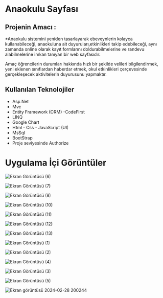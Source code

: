
# Anaokulu Sayfası 

## Projenin Amacı :

*Anaokulu sistemini yeniden tasarlayarak ebeveynlerin  kolayca kullanabileceği, anaokuluna ait duyuruları,etkinlikleri takip edebileceği, aynı zamanda online olarak kayıt formlarını doldurabilmelerine ve randevu alabilmelerine imkan tanıyan bir web sayfasıdır.

Amaç öğrencilerin durumları hakkında hızlı bir şekilde velileri bilgilendirmek, yeni eklenen sınıflardan haberdar etmek, okul etkinlikleri çerçevesinde gerçekleşecek aktivitelerin duyurusunu yapmaktır.


## Kullanılan Teknolojiler

 * Asp.Net 
 * Mvc
 * Entity Framework (ORM) -CodeFirst
 * LINQ
 * Google Chart
 * Html - Css - JavaScript (UI)
 * MsSql
 * BootStrap
 * Proje seviyesinde Authorize

# Uygulama İçi Görüntüler

![Ekran Görüntüsü (6)](https://github.com/gozgirfaruk/KidKinder/assets/125920944/ce4c3dec-1599-4726-a6f7-bc00ae549392)


![Ekran Görüntüsü (7)](https://github.com/gozgirfaruk/KidKinder/assets/125920944/cc7adee9-1a5a-45dc-b594-1d0b76826bb8)


![Ekran Görüntüsü (8)](https://github.com/gozgirfaruk/KidKinder/assets/125920944/ddf71189-a5bf-4d83-83a1-33eb3af73346)


![Ekran Görüntüsü (10)](https://github.com/gozgirfaruk/KidKinder/assets/125920944/b9266003-10fa-4629-8ad5-8788d6723b28)


![Ekran Görüntüsü (11)](https://github.com/gozgirfaruk/KidKinder/assets/125920944/46631c26-dabe-453c-ba50-11094596f1b3)


![Ekran Görüntüsü (12)](https://github.com/gozgirfaruk/KidKinder/assets/125920944/e06f4849-11b3-4e4c-a3d9-48d0aca4bd63)


![Ekran Görüntüsü (13)](https://github.com/gozgirfaruk/KidKinder/assets/125920944/c2fdad92-80ef-46d5-b7bb-2f7454e8eeaa)


![Ekran Görüntüsü (1)](https://github.com/gozgirfaruk/KidKinder/assets/125920944/2563cd11-b1ea-4514-aff2-3aa760ab61b2)


![Ekran Görüntüsü (2)](https://github.com/gozgirfaruk/KidKinder/assets/125920944/cdd19034-72a4-4e06-964c-f36a826734e0)


![Ekran Görüntüsü (4)](https://github.com/gozgirfaruk/KidKinder/assets/125920944/963314b6-e77a-48e8-9cb4-dcea6f803c29)


![Ekran Görüntüsü (3)](https://github.com/gozgirfaruk/KidKinder/assets/125920944/b84c5985-c31b-4528-b8af-d4544a455fee)


![Ekran Görüntüsü (5)](https://github.com/gozgirfaruk/KidKinder/assets/125920944/a0d084d9-2d7f-4f54-8f11-e1b996250c71)


![Ekran görüntüsü 2024-02-28 200244](https://github.com/gozgirfaruk/KidKinder/assets/125920944/35fb9e10-43b3-4583-b09e-e8ee8b8102df)

